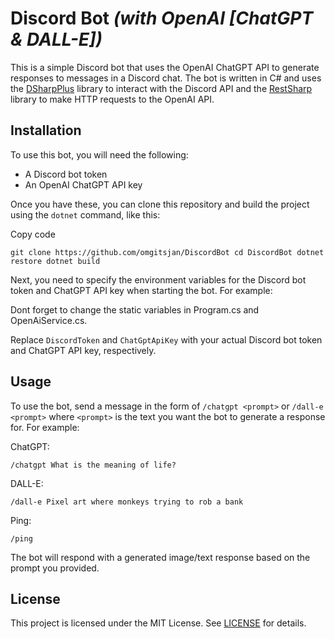# Discord Bot _(with OpenAI [ChatGPT & DALL-E])_

This is a simple Discord bot that uses the OpenAI ChatGPT API to generate responses to messages in a Discord chat. The bot is written in C# and uses the [DSharpPlus](https://github.com/DSharpPlus/DSharpPlus) library to interact with the Discord API and the [RestSharp](https://github.com/restsharp/RestSharp) library to make HTTP requests to the OpenAI API.

## Installation

To use this bot, you will need the following:

- A Discord bot token
- An OpenAI ChatGPT API key

Once you have these, you can clone this repository and build the project using the `dotnet` command, like this:

Copy code

`git clone https://github.com/omgitsjan/DiscordBot
cd DiscordBot
dotnet restore
dotnet build`

Next, you need to specify the environment variables for the Discord bot token and ChatGPT API key when starting the bot. For example:

Dont forget to change the static variables in Program.cs and OpenAiService.cs.

Replace `DiscordToken` and `ChatGptApiKey` with your actual Discord bot token and ChatGPT API key, respectively.

## Usage

To use the bot, send a message in the form of `/chatgpt <prompt>` or `/dall-e <prompt>` where `<prompt>` is the text you want the bot to generate a response for. For example:

ChatGPT:

`/chatgpt What is the meaning of life?`

DALL-E:

`/dall-e Pixel art where monkeys trying to rob a bank`

Ping:

`/ping`

The bot will respond with a generated image/text response based on the prompt you provided.

## License

This project is licensed under the MIT License. See [LICENSE](https://github.com/omgitsjan/DiscordBot/blob/main/LICENSE) for details.
